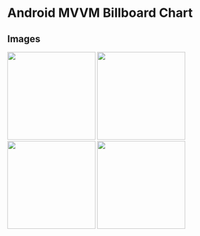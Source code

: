 # Android MVVM Billboard Chart

## Images

<img src="https://github.com/tungnnnt17/Android-MVVM-BillboardChart/blob/main/images/Screenshot_20220608_162740.png" width="200"/>
<img src="https://github.com/tungnnnt17/Android-MVVM-BillboardChart/blob/main/images/Screenshot_20220608_162846.png" width="200"/>
<img src="https://github.com/tungnnnt17/Android-MVVM-BillboardChart/blob/main/images/Screenshot_20220608_162931.png" width="200"/>
<img src="https://github.com/tungnnnt17/Android-MVVM-BillboardChart/blob/main/images/Screenshot_20220608_162944.png" width="200"/>
